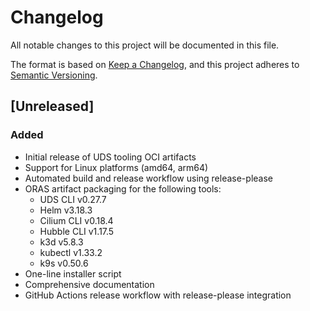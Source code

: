 # Changelog

All notable changes to this project will be documented in this file.

The format is based on [Keep a Changelog](https://keepachangelog.com/en/1.0.0/),
and this project adheres to [Semantic Versioning](https://semver.org/spec/v2.0.0.html).

## [Unreleased]

### Added

- Initial release of UDS tooling OCI artifacts
- Support for Linux platforms (amd64, arm64)
- Automated build and release workflow using release-please
- ORAS artifact packaging for the following tools:
  - UDS CLI v0.27.7
  - Helm v3.18.3
  - Cilium CLI v0.18.4
  - Hubble CLI v1.17.5
  - k3d v5.8.3
  - kubectl v1.33.2
  - k9s v0.50.6
- One-line installer script
- Comprehensive documentation
- GitHub Actions release workflow with release-please integration